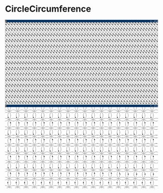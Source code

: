 # CircleCircumference
![alt tag](https://github.com/kashimAstro/CircleCircumference/blob/master/1.png)
![alt tag](https://github.com/kashimAstro/CircleCircumference/blob/master/2.png)
